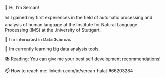   👋 Hi, I’m Sercan!

  📊 I gained my first experiences in the field of automatic processing and analysis of human language at the Institute for Natural Language Processing (IMS) at the University of Stuttgart.
  
  👀 I’m interested in Data Science.
  
  🌱 Im currently learning big data analysis tools.
  
  📚 Reading: You can give me your best self development recommendations!
  
  
  📫 How to reach me:
  linkedin.com/in/sercan-halat-966203284
<!---
nullinverba/nullinverba is a ✨ special ✨ repository because its `README.md` (this file) appears on your GitHub profile.
You can click the Preview link to take a look at your changes.
--->
